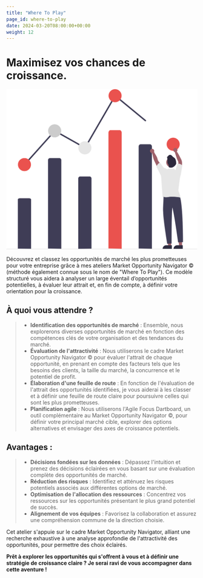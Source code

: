 ```yaml
---
title: "Where To Play"
page_id: where-to-play
date: 2024-03-20T08:00:00+00:00
weight: 12
---
```


# Maximisez vos chances de croissance.

![Where To Play](/images/illustrations/undraw_visual_data_re_mxxo.svg)

<!--more-->

Découvrez et classez les opportunités de marché les plus prometteuses pour votre entreprise grâce à mes ateliers Market Opportunity Navigator © (méthode également connue sous le nom de "Where To Play"). Ce modèle structuré vous aidera à analyser un large éventail d’opportunités potentielles, à évaluer leur attrait et, en fin de compte, à définir votre orientation pour la croissance.

## À quoi vous attendre ?

> - **Identification des opportunités de marché** : Ensemble, nous explorerons diverses opportunités de marché en fonction des compétences clés de votre organisation et des tendances du marché.
> - **Évaluation de l'attractivité** : Nous utiliserons le cadre Market Opportunity Navigator © pour évaluer l'attrait de chaque opportunité, en prenant en compte des facteurs tels que les besoins des clients, la taille du marché, la concurrence et le potentiel de profit.
> - **Élaboration d'une feuille de route** : En fonction de l'évaluation de l'attrait des opportunités identifiées, je vous aiderai à les classer et à définir une feuille de route claire pour poursuivre celles qui sont les plus prometteuses.
> - **Planification agile** : Nous utiliserons l'Agile Focus Dartboard, un outil complémentaire au Market Opportunity Navigator ©, pour définir votre principal marché cible, explorer des options alternatives et envisager des axes de croissance potentiels.

## Avantages :

> - **Décisions fondées sur les données** : Dépassez l'intuition et prenez des décisions éclairées en vous basant sur une évaluation complète des opportunités de marché.
> - **Réduction des risques** : Identifiez et atténuez les risques potentiels associés aux différentes options de marché.
> - **Optimisation de l'allocation des ressources** : Concentrez vos ressources sur les opportunités présentant le plus grand potentiel de succès.
> - **Alignement de vos équipes** : Favorisez la collaboration et assurez une compréhension commune de la direction choisie.

Cet atelier s'appuie sur le cadre Market Opportunity Navigator, alliant une recherche exhaustive à une analyse approfondie de l'attractivité des opportunités, pour permettre des choix éclairés.

**Prêt à explorer les opportunités qui s'offrent à vous et à définir une stratégie de croissance claire ? Je serai ravi de vous accompagner dans cette aventure !**
